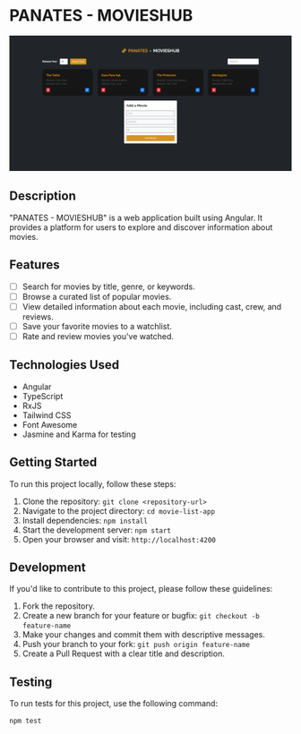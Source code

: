 # PANATES - MOVIESHUB

![App Screenshot](src/assets/image/screenshot.png)

## Description

"PANATES - MOVIESHUB" is a web application built using Angular. It provides a platform for users to explore and discover information about movies.

## Features

- [ ] Search for movies by title, genre, or keywords.
- [ ] Browse a curated list of popular movies.
- [ ] View detailed information about each movie, including cast, crew, and reviews.
- [ ] Save your favorite movies to a watchlist.
- [ ] Rate and review movies you've watched.

## Technologies Used

- Angular
- TypeScript
- RxJS
- Tailwind CSS
- Font Awesome
- Jasmine and Karma for testing

## Getting Started

To run this project locally, follow these steps:

1. Clone the repository: `git clone <repository-url>`
2. Navigate to the project directory: `cd movie-list-app`
3. Install dependencies: `npm install`
4. Start the development server: `npm start`
5. Open your browser and visit: `http://localhost:4200`

## Development

If you'd like to contribute to this project, please follow these guidelines:

1. Fork the repository.
2. Create a new branch for your feature or bugfix: `git checkout -b feature-name`
3. Make your changes and commit them with descriptive messages.
4. Push your branch to your fork: `git push origin feature-name`
5. Create a Pull Request with a clear title and description.

## Testing

To run tests for this project, use the following command:

```bash
npm test

